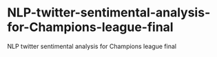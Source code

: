 # NLP-twitter-sentimental-analysis-for-Champions-league-final
NLP twitter sentimental analysis for Champions league final
